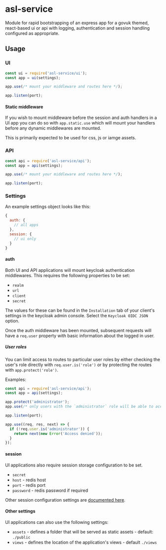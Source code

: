 # asl-service

Module for rapid bootstrapping of an express app for a govuk themed, react-based ui or api with logging, authentication and session handling configured as appropriate.

## Usage

### UI

```js
const ui = require('asl-service/ui');
const app = ui(settings);

app.use(/* mount your middleware and routes here */);

app.listen(port);
```

#### Static middleware

If you wish to mount middleware before the session and auth handlers in a UI app you can do so with `app.static.use` which will mount your handlers before any dynamic middlewares are mounted.

This is primarily expected to be used for css, js or iamge assets.

### API

```js
const api = require('asl-service/api');
const app = api(settings);

app.use(/* mount your middleware and routes here */);

app.listen(port);
```

### Settings

An example settings object looks like this:

```js
{
  auth: {
    // all apps
  },
  session: {
    // ui only
  }
}
```

#### auth

Both UI and API applications will mount keycloak authentication middlewares. This requires the following properties to be set:

* `realm`
* `url`
* `client`
* `secret`

The values for these can be found in the `Installation` tab of your client's settings in the keycloak admin console. Select the `Keycloak OIDC JSON` option.

Once the auth middleware has been mounted, subsequent requests will have a `req.user` property with basic information about the logged in user.

##### User roles

You can limit access to routes to particular user roles by either checking the user's role directly with `req.user.is('role')` or by protecting the routes with `app.protect('role')`.

Examples:

```js
const api = require('asl-service/api');
const app = api(settings);

app.protect('administrator');
app.use(/* only users with the `administrator` role will be able to access routes mounted here */);

app.listen(port);
```

```js
app.use((req, res, next) => {
  if (!req.user.is('administrator')) {
    return next(new Error('Access denied'));
  }
});
```

#### session

UI applications also require session storage configuration to be set.

* `secret`
* `host` - redis host
* `port` - redis port
* `password` - redis password if required

Other session configuration settings are [documented here](https://github.com/lennym/redis-session/blob/master/README.md).

#### Other settings

UI applications can also use the following settings:

* `assets` - defines a folder that will be served as static assets - default: `./public`
* `views` - defines the location of the application's views - default `./views`
